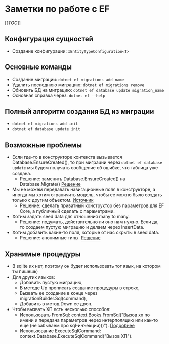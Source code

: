# Заметки по работе с EF

[[_TOC_]]

## Конфигурация сущностей

- Создание конфигурации: `IEntityTypeConfiguration<T>`

## Основные команды

- Создание миграции: `dotnet ef migrations add name`
- Удалить последнюю миграцию: `dotnet ef migrations remove`
- Обновить БД на миграцию: `dotnet ef database update migration_name`
- Основная справка через: `dotnet ef --help`

## Полный алгоритм создания БД из миграции

- `dotnet ef migrations add init`
- `dotnet ef database update init`

## Возможные проблемы

- Если где-то в конструкторе контекста вызывается Database.EnsureCreated(), то при миграции через `dotnet ef database update` мы будем получать сообщение об ошибке, что таблица уже создана.
  - Решение: заменить Database.EnsureCreated() на Database.Migrate() [Решение](https://stackoverflow.com/questions/38238043/how-and-where-to-call-database-ensurecreated-and-database-migrate)
- Мы не можем передавать навигационные поля в конструкторе, а иногда мы хотим ограничить модель, чтобы ее можно было создать только с другим объектом. [Источник](https://learn.microsoft.com/en-us/ef/core/modeling/constructors)
  - Решение: сделать приватный конструктор без параметров для EF Core, а публичный сделать с параметрами.
- Хотим задать seed data для отношения many to many.
  - Решение: подумать, действительно ли оно нам нужно. Если да, то создаем пустую миграцию и делаем через InsertData.
- Хотим добавить какие-то поля, которые от нас скрыты в seed data.
  - Решение: анонимные типы. [Решение](https://learn.microsoft.com/en-us/ef/core/modeling/data-seeding)

## Хранимые процедуры

- В sqlite их нет, поэтому он будет использовать тот язык, на котором ты пишешь)
- Для других языков:
  - Добавить пустую миграцию,
  - В методе Up прописать создание процедуры в строке,
  - Вызвать ее создание в конце через migrationBuilder.Sql(command),
  - Добавить в метод Down ее дроп.
- Чтобы вызвать ХП есть несколько способов:
  - Использовать FromSql: context.Books.FromSql("Вызов хп по имени и передача параметров через интерполяцию или как-то еще (не забываем про sql-инъекции)))"). [Подробнее](https://www.entityframeworktutorial.net/efcore/working-with-stored-procedure-in-ef-core.aspx)
  - Использование ExecuteSqlCommand: context.Database.ExecuteSqlCommand("Вызов ХП").
